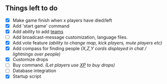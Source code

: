 ## Things left to do

- [x] Make game finish when x players have died/left
- [x] Add 'start game' command
- [x] Add ability to add [teams](http://minecraft.gamepedia.com/Scoreboard#teams)
- [ ] Add broadcast-message customization, language files.
- [x] Add vote feature _(ability to change map, kick players, mute players etc)_
- [x] Add compass for finding people _(X,Z,Y cords displayed in chat / lightnings over people)_
- [x] Customize drops
- [ ] Buy command. _(Let players use [XP](http://minecraft.gamepedia.com/XP) to buy drops)_
- [ ] Database integration
- [x] Startup script
